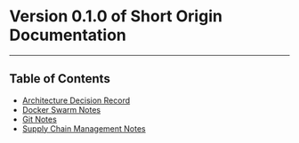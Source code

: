 # Version 0.1.0 of Short Origin Documentation

***

## Table of Contents

- [Architecture Decision Record](./ard-template.md)
- [Docker Swarm Notes](./swarm-notes.md)
- [Git Notes](git-notes.md)
- [Supply Chain Management Notes](./scm-ideas.md)
